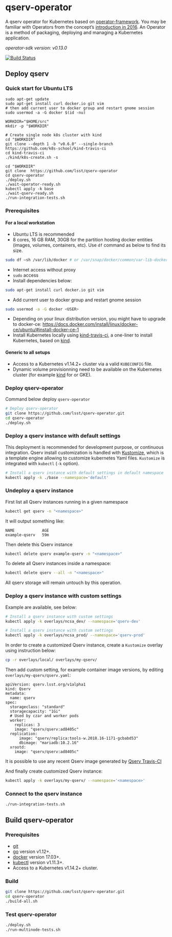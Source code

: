 # qserv-operator

A qserv operator for Kubernetes based on [operator-framework](https://github.com/operator-framework). You may be familiar with Operators from the concept’s [introduction in 2016](https://coreos.com/blog/introducing-operators.html). An Operator is a method of packaging, deploying and managing a Kubernetes application.

*operator-sdk version: v0.13.0*

[![Build Status](https://travis-ci.com/lsst/qserv-operator.svg?branch=master)](https://travis-ci.com/lsst/qserv-operator)

## Deploy qserv

### Quick start for Ubuntu LTS

```
sudo apt-get update
sudo apt-get install curl docker.io git vim
# then add current user to docker group and restart gnome session
sudo usermod -a -G docker $(id -nu)

WORKDIR="$HOME/src"
mkdir -p "$WORKDIR"

# Create single node k8s cluster with kind
cd "$WORKDIR"
git clone --depth 1 -b "v0.6.0" --single-branch https://github.com/k8s-school/kind-travis-ci
cd kind-travis-ci
./kind/k8s-create.sh -s

cd "$WORKDIR"
git clone  https://github.com/lsst/qserv-operator
cd qserv-operator
./deploy.sh
./wait-operator-ready.sh
kubectl apply -k base
./wait-qserv-ready.sh
./run-integration-tests.sh
```

### Prerequisites

#### For a local workstation

- Ubuntu LTS is recommended
- 8 cores, 16 GB RAM, 30GB for the partition hosting docker entities (images, volumes, containers, etc). Use `df` command as below to find its size.
```bash
sudo df –sh /var/lib/docker # or /var/snap/docker/common/var-lib-docker/
```
- Internet access without proxy
- `sudo` access
- Install dependencies below:
```bash
sudo apt-get install curl docker.io git vim
```
- Add current user to docker group and restart gnome session
```bash
sudo usermod -a -G docker <USER>
```
- Depending on your linux distribution version, you might have to upgrade to docker-ce: https://docs.docker.com/install/linux/docker-ce/ubuntu/#install-docker-ce-1
- Install Kubernetes locally using  [kind-travis-ci], a one-liner to install Kubernetes, based on [kind].

#### Generic to all setups

- Access to a Kubernetes v1.14.2+ cluster via a valid `KUBECONFIG` file.
- Dynamic volume provisionning need to be available on the Kubernetes cluster (for example [kind] for or GKE).

[kind]:https://kind.sigs.k8s.io/
[kind-travis-ci]:https://github.com/k8s-school/kind-travis-ci

### Deploy qserv-operator

Command below deploy `qserv-operator`

```sh
# Deploy qserv-operator
git clone https://github.com/lsst/qserv-operator.git
cd qserv-operator
./deploy.sh
```

### Deploy a qserv instance with default settings

This deployment is recommended for development purpose, or continuous integration.
Qserv install customization is handled with [Kustomize](https://github.com/kubernetes-sigs/kustomize), which is a template engine allowing to customize kubernetes Yaml files. `Kustomize` is integrated with `kubectl` (`-k` option).

```sh
# Install a qserv instance with default settings in default namespace
kubectl apply -k ./base --namespace='default'
```

### Undeploy a qserv instance

First list all Qserv instances running in a given namespace
```sh
kubectl get qserv -n "<namespace>"
```

It will output something like:

```
NAME            AGE
example-qserv   59m
```

Then delete this Qserv instance

```sh
kubectl delete qserv example-qserv -n "<namespace>"
```

To delete all Qserv instances inside a namespace:

```sh
kubectl delete qserv --all -n "<namespace>"
```

All qserv storage will remain untouch by this operation.

### Deploy a qserv instance with custom settings

Example are available, see below:

```sh
# Install a qserv instance with custom settings
kubectl apply -k overlays/ncsa_dev/ --namespace='qserv-dev'

# Install a qserv instance with custom settings
kubectl apply -k overlays/ncsa_prod/ --namespace='qserv-prod'
```

In order to create a customized Qserv instance, create a `Kustomize` overlay using instruction below:
```sh
cp -r overlays/local/ overlays/my-qserv/
```

Then add custom setting, for example container image versions, by editing `overlays/my-qserv/qserv.yaml`:

```
apiVersion: qserv.lsst.org/v1alpha1
kind: Qserv
metadata:
  name: qserv
spec:
  storageclass: "standard"
  storagecapacity: "1Gi"
  # Used by czar and worker pods
  worker:
    replicas: 3
    image: "qserv/qserv:ad8405c"
  replication:
      image: "qserv/replica:tools-w.2018.16-1171-gcbabd53"
      dbimage: "mariadb:10.2.16"
  xrootd:
    image: "qserv/qserv:ad8405c"
```
It is possible to use any recent Qserv image generated by [Qserv Travis-CI](https://travis-ci.org/lsst/qserv/)

And finally create customized Qserv instance:

```sh
kubectl apply -k overlays/my-qserv/ --namespace='<namespace>'
```


### Connect to the qserv instance

```sh
./run-integration-tests.sh
```

## Build qserv-operator

### Prerequisites

- [git][git_tool]
- [go][go_tool] version v1.12+.
- [docker][docker_tool] version 17.03+.
- [kubectl][kubectl_tool] version v1.11.3+.
- Access to a Kubernetes v1.14.2+ cluster.


[git_tool]:https://git-scm.com/downloads
[go_tool]:https://golang.org/dl/
[docker_tool]:https://docs.docker.com/install/
[kubectl_tool]:https://kubernetes.io/docs/tasks/tools/install-kubectl/

### Build

```sh
git clone https://github.com/lsst/qserv-operator.git
cd qserv-operator
./build-all.sh
```

### Test qserv-operator

```sh
./deploy.sh
./run-multinode-tests.sh
```

